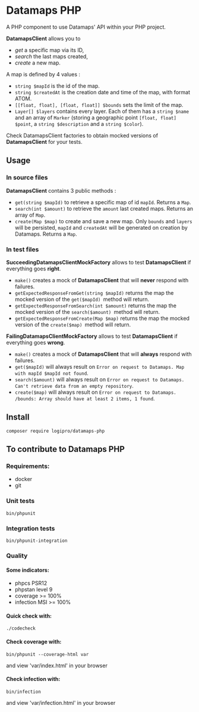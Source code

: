 # Datamaps PHP

A PHP component to use Datamaps' API within your PHP project.

**DatamapsClient** allows you to 
* *get* a specific map via its ID, 
* *search* the last maps created,
* *create* a new map.


A map is defined by 4 values :
* `string $mapId` is the id of the map.
* `string $createdAt` is the creation date and time of the map, with format ATOM.
* `[[float, float], [float, float]] $bounds` sets the limit of the map.
* `Layer[] $layers` contains every layer. Each of them has a `string $name` and an array of `Marker` (storing a geographic point `[float, float] $point`, a `string $description` and a `string $color`).


Check DatamapsClient factories to obtain mocked versions of **DatamapsClient** for your tests.


## Usage

### In source files
**DatamapsClient** contains 3 public methods :
* `get(string $mapId)` to retrieve a specific map of id `mapId`. Returns a `Map`.
* `search(int $amount)` to retrieve the `amount` last created maps. Returns an array of `Map`.
* `create(Map $map)` to create and save a new map. Only `bounds` and `layers` will be persisted, `mapId` and `createdAt` will be generated on creation by Datamaps. Returns a `Map`.

### In test files

**SucceedingDatamapsClientMockFactory** allows to test **DatamapsClient** if everything goes **right**.
* `make()` creates a mock of **DatamapsClient** that will **never** respond with failures.
* `getExpectedResponseFromGet(string $mapId)` returns the map the mocked version of the `get($mapId) `method will return.
* `getExpectedResponseFromSearch(int $amount)` returns the map the mocked version of the `search($amount) `method will return.
* `getExpectedResponseFromCreate(Map $map)` returns the map the mocked version of the `create($map) `method will return.

**FailingDatamapsClientMockFactory** allows to test **DatamapsClient** if everything goes **wrong**.
* `make()` creates a mock of **DatamapsClient** that will **always** respond with failures.
* `get($mapId)` will always result on `Error on request to Datamaps. Map with mapId $mapId not found`.
* `search($amount)` will always result on `Error on request to Datamaps. Can't retrieve data from an empty repository`.
* `create($map)` will always result on `Error on request to Datamaps. /bounds: Array should have at least 2 items, 1 found`.



## Install

```shell
composer require logipro/datamaps-php
```

## To contribute to Datamaps PHP
### Requirements:
* docker
* git

### Unit tests
```shell
bin/phpunit
```

### Integration tests
```shell
bin/phpunit-integration
```

### Quality
#### Some indicators:
* phpcs PSR12
* phpstan level 9
* coverage >= 100%
* infection MSI >= 100%


#### Quick check with:
```shell
./codecheck
```


#### Check coverage with:
```shell
bin/phpunit --coverage-html var
```
and view 'var/index.html' in your browser


#### Check infection with:
```shell
bin/infection
```
and view 'var/infection.html' in your browser